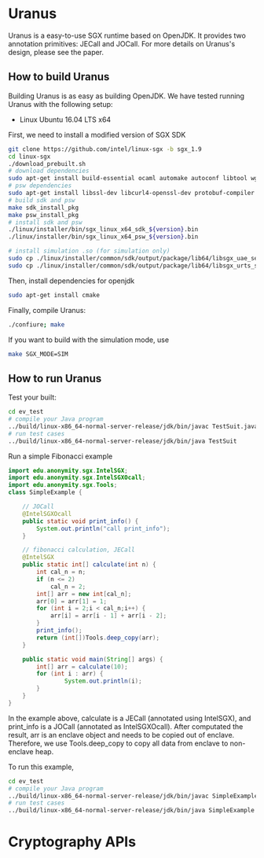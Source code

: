 # Uranus

Uranus is a easy-to-use SGX runtime based on OpenJDK. It provides
two annotation primitives: JECall and JOCall. For more details
on Uranus's design, please see the paper.

## How to build Uranus

Building Uranus is as easy as building OpenJDK. We have tested running Uranus with the following setup:

- Linux Ubuntu 16.04 LTS x64


First, we need to install a modified version of SGX SDK

```Bash
git clone https://github.com/intel/linux-sgx -b sgx_1.9
cd linux-sgx
./download_prebuilt.sh
# download dependencies
sudo apt-get install build-essential ocaml automake autoconf libtool wget python
# psw dependencies
sudo apt-get install libssl-dev libcurl4-openssl-dev protobuf-compiler libprotobuf-dev
# build sdk and psw
make sdk_install_pkg
make psw_install_pkg
# install sdk and psw
./linux/installer/bin/sgx_linux_x64_sdk_${version}.bin
./linux/installer/bin/sgx_linux_x64_psw_${version}.bin

# install simulation .so (for simulation only)
sudo cp ./linux/installer/common/sdk/output/package/lib64/libsgx_uae_service_sim.so /usr/lib/
sudo cp ./linux/installer/common/sdk/output/package/lib64/libsgx_urts_sim.so /usr/lib/
```

Then, install dependencies for openjdk

```Bash
sudo apt-get install cmake
```

Finally, compile Uranus:

```Bash
./confiure; make
```

If you want to build with the simulation mode, use

```Bash
make SGX_MODE=SIM
```


## How to run Uranus

Test your built:

```bash
cd ev_test
# compile your Java program
../build/linux-x86_64-normal-server-release/jdk/bin/javac TestSuit.java
# run test cases
../build/linux-x86_64-normal-server-release/jdk/bin/java TestSuit
```

Run a simple Fibonacci example

```java
import edu.anonymity.sgx.IntelSGX;
import edu.anonymity.sgx.IntelSGXOcall;
import edu.anonymity.sgx.Tools;
class SimpleExample {

    // JOCall
    @IntelSGXOcall
    public static void print_info() {
        System.out.println("call print_info");
    }

    // fibonacci calculation, JECall
    @IntelSGX
    public static int[] calculate(int n) {
        int cal_n = n;
        if (n <= 2)
            cal_n = 2;
        int[] arr = new int[cal_n];
        arr[0] = arr[1] = 1;
        for (int i = 2;i < cal_n;i++) {
            arr[i] = arr[i - 1] + arr[i - 2];
        }
        print_info();
        return (int[])Tools.deep_copy(arr);
    }

    public static void main(String[] args) {
        int[] arr = calculate(10);
        for (int i : arr) {
                System.out.println(i);
        }
    }
}
```

In the example above, calculate is a JECall (annotated using IntelSGX), and print\_info is a JOCall (annotated as IntelSGXOcall).
After computated the result, arr is an enclave object and needs to be copied out of enclave. Therefore, we use Tools.deep\_copy
to copy all data from enclave to non-enclave heap.

To run this example,

```bash
cd ev_test
# compile your Java program
../build/linux-x86_64-normal-server-release/jdk/bin/javac SimpleExample.java
# run test cases
../build/linux-x86_64-normal-server-release/jdk/bin/java SimpleExample
```

# Cryptography APIs
